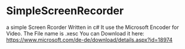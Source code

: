 # SimpleScreenRecorder
a simple Screen Rcorder
Written in c#
It use the Microsoft Encoder for Video.
The File name is .xesc
You can Download it here: https://www.microsoft.com/de-de/download/details.aspx?id=18974
